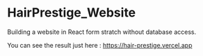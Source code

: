 # HairPrestige_Website
Building a website in React form stratch without database access.

You can see the result just here : https://hair-prestige.vercel.app
